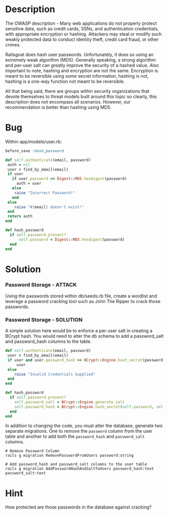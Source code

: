 # Description

The OWASP description - Many web applications do not properly protect sensitive data, such as credit cards, SSNs, and authentication credentials, with appropriate encryption or hashing. Attackers may steal or modify such weakly protected data to conduct identity theft, credit card fraud, or other crimes.

Railsgoat does hash user passwords. Unfortunately, it does so using an extremely weak algorithm (MD5). Generally speaking, a strong algorithm and per-user salt can greatly improve the security of a hashed value. Also important to note, hashing and encryption are not the same. Encryption is meant to be reversible using some secret information, hashing is not, hashing is a one-way function not meant to be reversible.

All that being said, there are groups within security organizations that devote themselves to threat models built around this topic so clearly, this description does not encompass all scenarios. However, our recommendation is better than hashing using MD5.

# Bug

Within app/models/user.rb:

```ruby
before_save :hash_password

def self.authenticate(email, password)
 auth = nil
 user = find_by_email(email)
 if user
   if user.password == Digest::MD5.hexdigest(password)
     auth = user
   else
    raise "Incorrect Password!"
   end
 else
    raise "#{email} doesn't exist!"
 end
 return auth
end

def hash_password
  if self.password.present?
      self.password = Digest::MD5.hexdigest(password)
  end
end
```

# Solution

### Password Storage - ATTACK

Using the passwords stored within db/seeds.rb file, create a wordlist and leverage a password cracking tool such as John The Ripper to crack those passwords.

### Password Storage - SOLUTION

A simple solution here would be to enforce a per-user salt in creating a BCrypt hash. You would need to alter the db schema to add a password_salt and password_hash columns to the table.

```ruby
def self.authenticate(email, password)
 user = find_by_email(email)
 if user and user.password_hash == BCrypt::Engine.hash_secret(password, user.password_salt)
     user
 else
    raise "Invalid Credentials Supplied"
 end
end

def hash_password
  if self.password.present?
    self.password_salt = BCrypt::Engine.generate_salt
    self.password_hash = BCrypt::Engine.hash_secret(self.password, self.password_salt)
  end
end
```

In addition to changing the code, you must alter the database, generate two separate migrations. One to remove the `password` column from the user table and another to add both the `password_hash` and `password_salt` columns.

```
# Remove Password Column
rails g migration RemovePasswordFromUsers password:string

# Add password_hash and password_salt columns to the user table
rails g migration AddPasswordHashAndSaltToUsers password_hash:text
password_salt:text
```

# Hint

How protected are those passwords in the database against cracking?